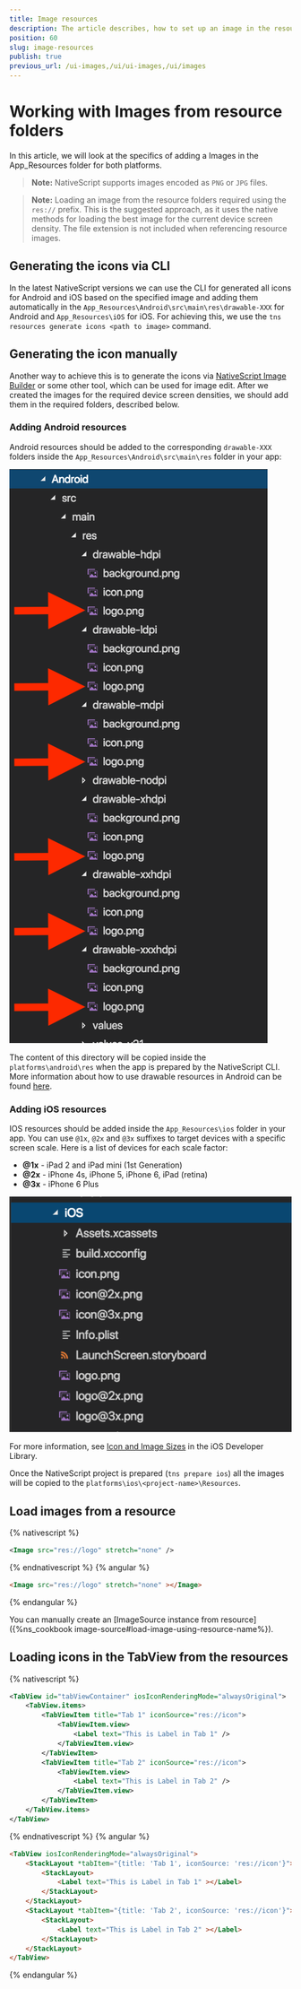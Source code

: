 ```yaml
---
title: Image resources
description: The article describes, how to set up an image in the resource folders via NativeScript CLI or manually in the App_Resources folder. The article also contains some basic examples of its usage.
position: 60
slug: image-resources
publish: true
previous_url: /ui-images,/ui/ui-images,/ui/images
---
```


# Working with Images from resource folders
In this article, we will look at the specifics of adding a Images in the App_Resources folder for both platforms. 

> **Note:** NativeScript supports images encoded as `PNG` or `JPG` files.

> **Note:**  Loading an image from the resource folders required using the `res://` prefix. This is the suggested approach, as it uses the native methods for loading the best image for the current device screen density. The file extension is not included when referencing resource images.

## Generating the icons via CLI 

In the latest NativeScript versions we can use the CLI for generated all icons for Android and iOS based on the specified image and adding them automatically in the `App_Resources\Android\src\main\res\drawable-XXX` for Android and `App_Resources\iOS`  for iOS. For achieving this, we use the `tns resources generate icons <path to image>` command. 

## Generating the icon manually

Another way to achieve this is to generate the icons via [NativeScript Image Builder](http://nsimage.brosteins.com/) or some other tool, which can be used for image edit. After we created the images for the required device screen densities, we should add them in the required folders, described below.

### Adding Android resources
Android resources should be added to the corresponding `drawable-XXX` folders inside the `App_Resources\Android\src\main\res` folder in your app:

![android resources](../img/resources/android-resources.png "android resources")

The content of this directory will be copied inside the `platforms\android\res` when the app is prepared by the NativeScript CLI. More information about how to use drawable resources in Android can be found [here](http://developer.android.com/guide/practices/screens_support.html#DesigningResources).

### Adding iOS resources
IOS resources should be added inside the `App_Resources\ios` folder in your app. You can use `@1x`, `@2x` and `@3x` suffixes to target devices with a specific screen scale. Here is a list of devices for each scale factor:

* **@1x** - iPad 2 and iPad mini (1st Generation)
* **@2x** - iPhone 4s, iPhone 5, iPhone 6, iPad (retina)
* **@3x** - iPhone 6 Plus

![ios resources](../img/resources/ios-resources.png "ios resources")

For more information, see [Icon and Image Sizes](https://developer.apple.com/library/ios/documentation/UserExperience/Conceptual/MobileHIG/IconMatrix.html#//apple_ref/doc/uid/TP40006556-CH27-SW1) in the iOS Developer Library.

Once the NativeScript project is prepared (`tns prepare ios`) all the images will be copied to the `platforms\ios\<project-name>\Resources`.

## Load images from a resource


{% nativescript %}
```XML
<Image src="res://logo" stretch="none" /> 
```
{% endnativescript %}
{% angular %}
```HTML
<Image src="res://logo" stretch="none" ></Image> 
```
{% endangular %}

You can manually create an [ImageSource instance from resource]({%ns_cookbook image-source#load-image-using-resource-name%}).

## Loading icons in the TabView from the resources

{% nativescript %}
```XML
<TabView id="tabViewContainer" iosIconRenderingMode="alwaysOriginal">
    <TabView.items>
        <TabViewItem title="Tab 1" iconSource="res://icon">
            <TabViewItem.view>
                <Label text="This is Label in Tab 1" />
            </TabViewItem.view>
        </TabViewItem>
        <TabViewItem title="Tab 2" iconSource="res://icon">
            <TabViewItem.view>
                <Label text="This is Label in Tab 2" />
            </TabViewItem.view>
        </TabViewItem>
    </TabView.items>
</TabView>
```
{% endnativescript %}
{% angular %}
```HTML
<TabView iosIconRenderingMode="alwaysOriginal">
    <StackLayout *tabItem="{title: 'Tab 1', iconSource: 'res://icon'}">
        <StackLayout>
            <Label text="This is Label in Tab 1" ></Label>
        </StackLayout>
    </StackLayout>
    <StackLayout *tabItem="{title: 'Tab 2', iconSource: 'res://icon'}">
        <StackLayout>
            <Label text="This is Label in Tab 2" ></Label>
        </StackLayout>
    </StackLayout>
</TabView>
```
{% endangular %}
